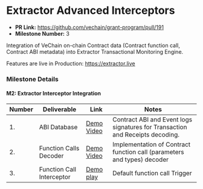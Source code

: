 # Extractor Advanced Interceptors


* **PR Link:** https://github.com/vechain/grant-program/pull/191
* **Milestone Number:** 3

Integration of VeChain on-chain Contract data (Contract function call, Contract ABI metadata) into Extractor Transactional Monitoring Engine. 

Features are live in Production: https://extractor.live

### Milestone Details

#### M2: Extractor Interceptor Integration

| Number | Deliverable | Link | Notes |
| ------------- | ------------- | ------------- |------------- |
| 1. | ABI Database | [Demo Video](https://youtu.be/1rz2nzjYbdw?si=vOkn6uhMeZb4wkIK&t=244) | Contract ABI and Event logs signatures for Transaction and Receipts decoding. | 
| 2. | Function Calls Decoder | [Demo Video](https://youtu.be/1rz2nzjYbdw?si=QL79LMsJastHJNPG&t=148) | Implementation of Contract function call (parameters and types) decoder  | 
| 3. | Function Call Interceptor | [Demo play](https://youtu.be/1rz2nzjYbdw?si=vOkn6uhMeZb4wkIK&t=244) | Default function call Trigger | 
